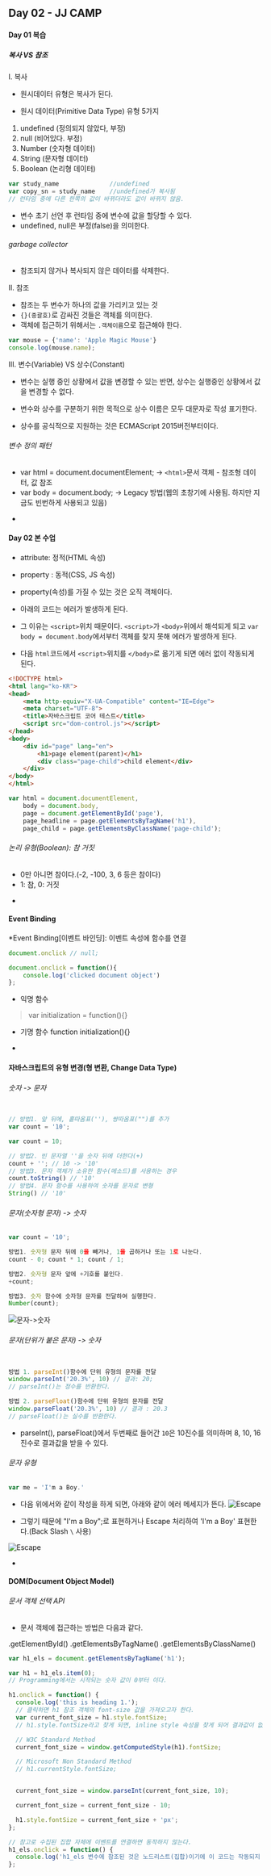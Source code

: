 ## Day 02 - JJ CAMP

#### Day 01 복습

##### 복사 VS 참조

I. 복사

* 원시데이터 유형은 복사가 된다.

* 원시 데이터(Primitive Data Type) 유형 5가지
 1. undefined (정의되지 않았다, 부정)
 2. null 	  (비어있다. 부정)
 3. Number	  (숫자형 데이터)
 4. String	  (문자형 데이터)
 5. Boolean	  (논리형 데이터)

```js
var study_name 				//undefined
var copy_sn = study_name 	//undefined가 복사됨
// 런타임 중에 다른 한쪽의 값이 바뀌더라도 값이 바뀌지 않음.

```
* 변수 초기 선언 후 런타임 중에 변수에 값을 할당할 수 있다.
* undefined, null은 부정(false)을 의미한다.

###### garbage collector  

* 참조되지 않거나 복사되지 않은 데이터를 삭제한다.  



II. 참조

* 참조는 두 변수가 하나의 값을 가리키고 있는 것
* `{}(중괄호)`로 감싸진 것들은 객체를 의미한다.
* 객체에 접근하기 위해서는 `.객체이름`으로 접근해야 한다.

```js
var mouse = {'name': 'Apple Magic Mouse'}
console.log(mouse.name);

```
  

III. 변수(Variable) VS 상수(Constant)  

* 변수는 실행 중인 상황에서 값을 변경할 수 있는 반면, 상수는 실행중인 상황에서 값을 변경할 수 없다.

* 변수와 상수를 구분하기 위한 목적으로 상수 이름은 모두 대문자로 작성 표기한다.

* 상수를 공식적으로 지원하는 것은 ECMAScript 2015버전부터이다.


###### 변수 정의 패턴

* var html = document.documentElement; -> `<html>`문서 객체 - 참조형 데이터, 값 참조
* var body = document.body; -> Legacy 방법(웹의 초창기에 사용됨. 하지만 지금도 빈번하게 사용되고 있음)

-

#### Day 02 본 수업

* attribute: 정적(HTML 속성)
* property : 동적(CSS, JS 속성)

* property(속성)를 가질 수 있는 것은 오직 객체이다.  


* 아래의 코드는 에러가 발생하게 된다.
* 그 이유는 `<script>`위치 때문이다. `<script>`가 `<body>`위에서 해석되게 되고 `var body = document.body`에서부터 객체를 찾지 못해 에러가 발생하게 된다.
* 다음 `html`코드에서 `<script>`위치를 `</body>`로 옮기게 되면 에러 없이 작동되게 된다. 

```html
<!DOCTYPE html>
<html lang="ko-KR">
<head>
	<meta http-equiv="X-UA-Compatible" content="IE=Edge">
	<meta charset="UTF-8">
	<title>자바스크립트 코어 테스트</title>
	<script src="dom-control.js"></script>
</head>
<body>
	<div id="page" lang="en">
		<h1>page element(parent)</h1>
		<div class="page-child">child element</div>
	</div>
</body>
</html>
```

```js
var html = document.documentElement, 
	body = document.body,
	page = document.getElementById('page'),
	page_headline = page.getElementsByTagName('h1'),
	page_child = page.getElementsByClassName('page-child');
```


###### 논리 유형(Boolean): 참 거짓
* 0만 아니면 참이다.(-2, -100, 3, 6 등은 참이다)
* 1: 참,	0: 거짓


-

#### Event Binding

*Event Binding[이벤트 바인딩]: 이벤트 속성에 함수를 연결
 
```js
document.onclick // null;

document.onclick = function(){
	console.log('clicked document object')
};
```

* 익명 함수
> var initialization = function(){}

* 기명 함수
function initialization(){}

-

#### 자바스크립트의 유형 변경(형 변환, Change Data Type)

###### 숫자 -> 문자  


```js

// 방법1. 앞 뒤에, 홑따옴표(''), 쌍따옴표("")를 추가
var count = '10';

var count = 10;

// 방법2. 빈 문자열 ''을 숫자 뒤에 더한다(+)
count + ''; // 10 -> '10'
// 방법3. 문자 객체가 소유한 함수(메소드)를 사용하는 경우
count.toString() // '10'
// 방법4. 문자 함수를 사용하여 숫자를 문자로 변형
String() // '10'
```

###### 문자(숫자형 문자) -> 숫자  


```js
var count = '10';

방법1. 숫자형 문자 뒤에 0을 빼거나, 1을 곱하거나 또는 1로 나눈다.
count - 0; count * 1; count / 1;

방법2. 숫자형 문자 앞에 +기호를 붙인다.
+count;

방법3. 숫자 함수에 숫자형 문자를 전달하여 실행한다.
Number(count);
```
![문자->숫자](screenshot/stringToNumber.png)

###### 문자(단위가 붙은 문자) -> 숫자  


```js  

방법 1. parseInt()함수에 단위 유형의 문자를 전달
window.parseInt('20.3%', 10) // 결과: 20;
// parseInt()는 정수를 반환한다.

방법 2. parseFloat()함수에 단위 유형의 문자를 전달
window.parseFloat('20.3%', 10) // 결과 : 20.3
// parseFloat()는 실수를 반환한다.

```
* parseInt(), parseFloat()에서 두번째로 들어간 `10`은 10진수를 의미하며 8, 10, 16진수로 결과값을 받을 수 있다.


###### 문자 유형

```js
var me = 'I'm a Boy.'
```

* 다음 위에서와 같이 작성을 하게 되면, 아래와 같이 에러 메세지가 뜬다. 
![Escape](screenshot/escape(error).png)

* 그렇기 때문에 "I'm a Boy";로 표현하거나
Escape 처리하여 'I\'m a Boy' 표현한다.(Back Slash `\` 사용)

![Escape](screenshot/using_escape.png)

-

#### DOM(Document Object Model)

###### 문서 객체 선택 API

* 문서 객체에 접근하는 방법은 다음과 같다.

.getElementById()
.getElementsByTagName()
.getElementsByClassName()

```js
var h1_els = document.getElementsByTagName('h1'); 

var h1 = h1_els.item(0); 
// Programming에서는 시작되는 숫자 값이 0부터 이다.

h1.onclick = function() {
  console.log('this is heading 1.');
  // 클릭하면 h1 참조 객체의 font-size 값을 가져오고자 한다.
  var current_font_size = h1.style.fontSize;
  // h1.style.fontSize라고 찾게 되면, inline style 속성을 찾게 되어 결과값이 없게 된다.

  // W3C Standard Method
  current_font_size = window.getComputedStyle(h1).fontSize;

  // Microsoft Non Standard Method
  // h1.currentStyle.fontSize;


  current_font_size = window.parseInt(current_font_size, 10);

  current_font_size = current_font_size - 10;

  h1.style.fontSize = current_font_size + 'px';
};

// 참고로 수집된 집합 자체에 이벤트를 연결하면 동작하지 않는다.
h1_els.onclick = function() {
  console.log('h1_els 변수에 참조된 것은 노드리스트(집합)이기에 이 코드는 작동되지 않는다.');
};
```

